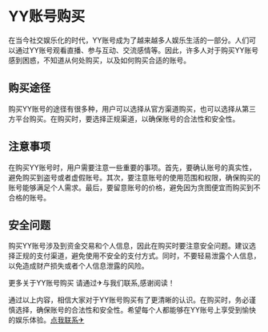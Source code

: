 # YY账号购买

在当今社交娱乐化的时代，YY账号成为了越来越多人娱乐生活的一部分。人们可以通过YY账号观看直播、参与互动、交流感情等。因此，许多人对于购买YY账号感到困惑，不知道从何处购买，以及如何购买合适的账号。

## 购买途径

购买YY账号的途径有很多种，用户可以选择从官方渠道购买，也可以选择从第三方平台购买。在购买时，要选择正规渠道，以确保账号的合法性和安全性。

## 注意事项

在购买YY账号时，用户需要注意一些重要的事项。首先，要确认账号的真实性，避免购买到盗号或者虚假账号。其次，要注意账号的使用范围和权限，确保购买的账号能够满足个人需求。最后，要留意账号的价格，避免因为贪图便宜而购买到不合格的账号。

## 安全问题

购买YY账号涉及到资金交易和个人信息，因此在购买时要注意安全问题。建议选择正规的支付渠道，避免使用不安全的支付方式。同时，不要轻易泄露个人信息，以免造成财产损失或者个人信息泄露的风险。

更多关于YY账号购买 请通过✈与我们联系,感谢阅读！

通过以上内容，相信大家对于YY账号购买有了更清晰的认识。在购买时，务必谨慎选择，确保账号的合法性和安全性。希望每个人都能够在YY账号上享受到愉快的娱乐体验。[点我联系✈](https://gm.G208.com)